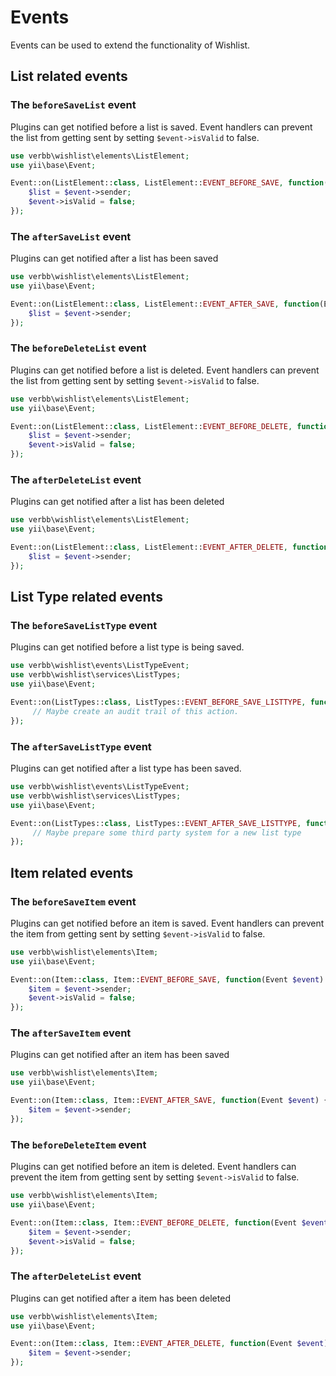 # Events
Events can be used to extend the functionality of Wishlist.

## List related events

### The `beforeSaveList` event

Plugins can get notified before a list is saved. Event handlers can prevent the list from getting sent by setting `$event->isValid` to false.

```php
use verbb\wishlist\elements\ListElement;
use yii\base\Event;

Event::on(ListElement::class, ListElement::EVENT_BEFORE_SAVE, function(Event $event) {
    $list = $event->sender;
    $event->isValid = false;
});
```

### The `afterSaveList` event

Plugins can get notified after a list has been saved

```php
use verbb\wishlist\elements\ListElement;
use yii\base\Event;

Event::on(ListElement::class, ListElement::EVENT_AFTER_SAVE, function(Event $event) {
    $list = $event->sender;
});
```

### The `beforeDeleteList` event

Plugins can get notified before a list is deleted. Event handlers can prevent the list from getting sent by setting `$event->isValid` to false.

```php
use verbb\wishlist\elements\ListElement;
use yii\base\Event;

Event::on(ListElement::class, ListElement::EVENT_BEFORE_DELETE, function(Event $event) {
    $list = $event->sender;
    $event->isValid = false;
});
```

### The `afterDeleteList` event

Plugins can get notified after a list has been deleted

```php
use verbb\wishlist\elements\ListElement;
use yii\base\Event;

Event::on(ListElement::class, ListElement::EVENT_AFTER_DELETE, function(Event $event) {
    $list = $event->sender;
});
```


## List Type related events

### The `beforeSaveListType` event

Plugins can get notified before a list type is being saved.

```php
use verbb\wishlist\events\ListTypeEvent;
use verbb\wishlist\services\ListTypes;
use yii\base\Event;

Event::on(ListTypes::class, ListTypes::EVENT_BEFORE_SAVE_LISTTYPE, function(ListTypeEvent $event) {
     // Maybe create an audit trail of this action.
});
```

### The `afterSaveListType` event

Plugins can get notified after a list type has been saved.

```php
use verbb\wishlist\events\ListTypeEvent;
use verbb\wishlist\services\ListTypes;
use yii\base\Event;

Event::on(ListTypes::class, ListTypes::EVENT_AFTER_SAVE_LISTTYPE, function(ListTypeEvent $event) {
     // Maybe prepare some third party system for a new list type
});
```


## Item related events

### The `beforeSaveItem` event

Plugins can get notified before an item is saved. Event handlers can prevent the item from getting sent by setting `$event->isValid` to false.

```php
use verbb\wishlist\elements\Item;
use yii\base\Event;

Event::on(Item::class, Item::EVENT_BEFORE_SAVE, function(Event $event) {
    $item = $event->sender;
    $event->isValid = false;
});
```

### The `afterSaveItem` event

Plugins can get notified after an item has been saved

```php
use verbb\wishlist\elements\Item;
use yii\base\Event;

Event::on(Item::class, Item::EVENT_AFTER_SAVE, function(Event $event) {
    $item = $event->sender;
});
```

### The `beforeDeleteItem` event

Plugins can get notified before an item is deleted. Event handlers can prevent the item from getting sent by setting `$event->isValid` to false.

```php
use verbb\wishlist\elements\Item;
use yii\base\Event;

Event::on(Item::class, Item::EVENT_BEFORE_DELETE, function(Event $event) {
    $item = $event->sender;
    $event->isValid = false;
});
```

### The `afterDeleteList` event

Plugins can get notified after a item has been deleted

```php
use verbb\wishlist\elements\Item;
use yii\base\Event;

Event::on(Item::class, Item::EVENT_AFTER_DELETE, function(Event $event) {
    $item = $event->sender;
});
```

